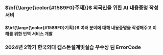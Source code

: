### <p>$\bf{\large{\color{#1589F0}주제}}$ 외국인을 위한 AI 내용증명 작성 서비 </p>
#### <p>$\bf{\large{\color{#1589F0}기획}}$ 여러 분야에 대해 내용증명을 작성해주고 이해를 위한 번역 서비스 개발 </p>
### 2024년 2학기 한국외대 캡스톤설계및실습 우수상 팀 ErrorCode


<!--

**Here are some ideas to get you started:**

🙋‍♀️ A short introduction - what is your organization all about?
🌈 Contribution guidelines - how can the community get involved?
👩‍💻 Useful resources - where can the community find your docs? Is there anything else the community should know?
🍿 Fun facts - what does your team eat for breakfast?
🧙 Remember, you can do mighty things with the power of [Markdown](https://docs.github.com/github/writing-on-github/getting-started-with-writing-and-formatting-on-github/basic-writing-and-formatting-syntax)
-->
